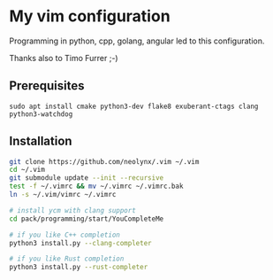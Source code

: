 # My vim configuration

Programming in python, cpp, golang, angular led to this configuration.

Thanks also to Timo Furrer ;-)

## Prerequisites
```
sudo apt install cmake python3-dev flake8 exuberant-ctags clang python3-watchdog
```

## Installation

```bash
git clone https://github.com/neolynx/.vim ~/.vim
cd ~/.vim
git submodule update --init --recursive
test -f ~/.vimrc && mv ~/.vimrc ~/.vimrc.bak
ln -s ~/.vim/vimrc ~/.vimrc

# install ycm with clang support
cd pack/programming/start/YouCompleteMe

# if you like C++ completion
python3 install.py --clang-completer

# if you like Rust completion
python3 install.py --rust-completer
```
